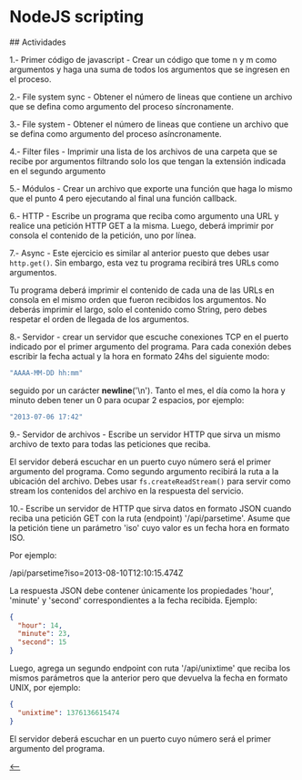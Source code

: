 # NodeJS scripting

## Actividades

1.- Primer código de javascript - Crear un código que tome n y m como argumentos y haga una suma de todos los argumentos que se ingresen en el proceso.

2.- File system sync - Obtener el número de lineas que contiene un archivo que se defina como argumento del proceso síncronamente.

3.-  File system - Obtener el número de lineas que contiene un archivo que se defina como argumento del proceso asíncronamente.

4.- Filter files - Imprimir una lista de los archivos de una carpeta que se recibe por argumentos filtrando solo los que tengan la extensión indicada en el segundo argumento

5.- Módulos - Crear un archivo que exporte una función que haga lo mismo que el punto 4 pero ejecutando al final una función callback.

6.- HTTP - Escribe un programa que reciba como argumento una URL y realice una petición HTTP GET a la misma. Luego, deberá imprimir por consola el contenido de la petición, uno por línea.

7.- Async - Este ejercicio es similar al anterior puesto que debes usar `http.get()`. Sin embargo, esta vez tu programa recibirá tres URLs como argumentos.

Tu programa deberá imprimir el contenido de cada una de las URLs en consola en el mismo orden que fueron recibidos los argumentos. No deberás imprimir el largo, solo el contenido como String, pero debes respetar el orden de llegada de los argumentos.

8.- Servidor - crear un servidor que escuche conexiones TCP en el puerto indicado por el primer argumento del programa. Para cada conexión debes escribir la fecha actual y la hora en formato 24hs del siguiente modo:

```js
"AAAA-MM-DD hh:mm"
```

seguido por un carácter **newline**('\n'). Tanto el mes, el día como la hora y minuto deben tener un 0 para ocupar 2 espacios, por ejemplo:

```js
"2013-07-06 17:42"
```

9.- Servidor de archivos - Escribe un servidor HTTP que sirva un mismo archivo de texto para todas las peticiones que reciba.

El servidor deberá escuchar en un puerto cuyo número será el primer argumento del programa. Como segundo argumento recibirá la ruta a la ubicación del archivo. Debes usar `fs.createReadStream()` para servir como stream los contenidos del archivo en la respuesta del servicio.

10.- Escribe un servidor de HTTP que sirva datos en formato JSON cuando reciba una petición GET con la ruta (endpoint) '/api/parsetime'. Asume que la petición tiene un parámetro 'iso' cuyo valor es un fecha hora en formato ISO.

Por ejemplo:

  /api/parsetime?iso=2013-08-10T12:10:15.474Z

La respuesta JSON debe contener únicamente los propiedades 'hour', 'minute' y 'second' correspondientes a la fecha recibida. Ejemplo:

```json
{
  "hour": 14,
  "minute": 23,
  "second": 15
}
```

Luego, agrega un segundo endpoint con ruta '/api/unixtime' que reciba los mismos parámetros que la anterior pero que devuelva la fecha en formato UNIX, por ejemplo:

```json
{
  "unixtime": 1376136615474
}
```

El servidor deberá escuchar en un puerto cuyo número será el primer argumento del programa.

[<--](./README.md)
